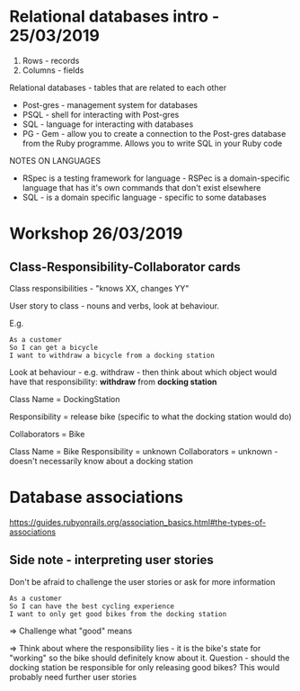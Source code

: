 # Relational databases intro - 25/03/2019

1. Rows - records
2. Columns - fields

Relational databases - tables that are related to each other

- Post-gres - management system for databases
- PSQL - shell for interacting with Post-gres
- SQL - language for interacting with databases
- PG - Gem - allow you to create a connection to the Post-gres database from the Ruby programme. Allows you to write SQL in your Ruby code

NOTES ON LANGUAGES
- RSpec is a testing framework for language - RSPec is a domain-specific language that has it's own commands that don't exist elsewhere
- SQL - is a domain specific language - specific to some databases


# Workshop 26/03/2019

## Class-Responsibility-Collaborator cards

Class responsibilities - "knows XX, changes YY"

User story to class - nouns and verbs, look at behaviour.

E.g.

```
As a customer
So I can get a bicycle
I want to withdraw a bicycle from a docking station
```

Look at behaviour - e.g. withdraw - then think about which object would have that responsibility:
**withdraw** from **docking station**

Class Name = DockingStation

Responsibility = release bike (specific to what the docking station would do)

Collaborators = Bike

Class Name = Bike
Responsibility = unknown
Collaborators = unknown - doesn't necessarily know about a docking station

# Database associations
https://guides.rubyonrails.org/association_basics.html#the-types-of-associations

## Side note - interpreting user stories
Don't be afraid to challenge the user stories or ask for more information

```
As a customer
So I can have the best cycling experience
I want to only get good bikes from the docking station
```
=> Challenge what "good" means

=> Think about where the responsibility lies - it is the bike's state for "working" so the bike should definitely know about it. Question - should the docking station be responsible for only releasing good bikes? This would probably need further user stories
